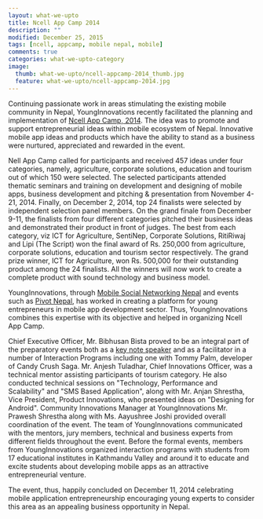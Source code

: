 ```yaml
---
layout: what-we-upto 
title: Ncell App Camp 2014
description: ""
modified: December 25, 2015
tags: [ncell, appcamp, mobile nepal, mobile]
comments: true
categories: what-we-upto-category
image:
  thumb: what-we-upto/ncell-appcamp-2014_thumb.jpg
  feature: what-we-upto/ncell-appcamp-2014.jpg
---
```


Continuing passionate work in areas stimulating the existing mobile community in Nepal, YoungInnovations recently facilitated the planning and implementation of [Ncell App Camp, 2014](http://ncellappcamp.com/). The idea was to promote and support entrepreneurial ideas within mobile ecosystem of Nepal. Innovative mobile app ideas and products which have the ability to stand as a business were nurtured, appreciated and rewarded in the event.

Nell App Camp called for participants and received 457 ideas under four categories, namely, agriculture, corporate solutions, education and tourism out of which 150 were selected. The selected participants attended thematic seminars and training on development and designing of mobile apps, business development and pitching & presentation from November 4-21, 2014. Finally, on December 2, 2014, top 24 finalists were selected by independent selection panel members. On the grand finale from December 9-11, the finalists from four different categories pitched their business ideas and demonstrated their product in front of judges. The best from each category, viz ICT for Agriculture, SentiNep, Corporate Solutions, RitiRiwaj and Lipi (The Script) won the final award of Rs. 250,000 from agriculture, corporate solutions, education and tourism sector respectively. The grand prize winner, ICT for Agriculture, won Rs. 500,000 for their outstanding product among the 24 finalists. All the winners will now work to create a complete product with sound technology and business model.

YoungInnovations, through [Mobile Social Networking Nepal](http://mobilenepal.net/) and events such as [Pivot Nepal](http://pivot.mobilenepal.net/), has worked in creating a platform for young entrepreneurs in mobile app development sector. Thus, YoungInnovations combines this expertise with its objective and helped in organizing Ncell App Camp.

Chief Executive Officer, Mr. Bibhusan Bista proved to be an integral part of the preparatory events both as a [key note speaker](https://www.youtube.com/watch?v=uUkeIBltSmk) and as a facilitator in a number of Interaction Programs including one with Tommy Palm, developer of Candy Crush Saga. Mr. Anjesh Tuladhar, Chief Innovations Officer, was a technical mentor assisting participants of tourism category. He also conducted technical sessions on "Technology, Performance and Scalability" and "SMS Based Application", along with Mr. Anjan Shrestha, Vice President, Product Innovations, who presented ideas on "Designing for Android". Community Innovations Manager at YoungInnovations Mr. Prawesh Shrestha along with Ms. Aayushree Joshi provided overall coordination of the event. The team of YoungInnovations communicated with the mentors, jury members, technical and business experts from different fields throughout the event. Before the formal events, members from YoungInnovations organized interaction programs with students from 17 educational institutes in Kathmandu Valley and around it to educate and excite students about developing mobile apps as an attractive entrepreneurial venture. 

The event, thus, happily concluded on December 11, 2014 celebrating mobile application entrepreneurship encouraging young experts to consider this area as an appealing business opportunity in Nepal.